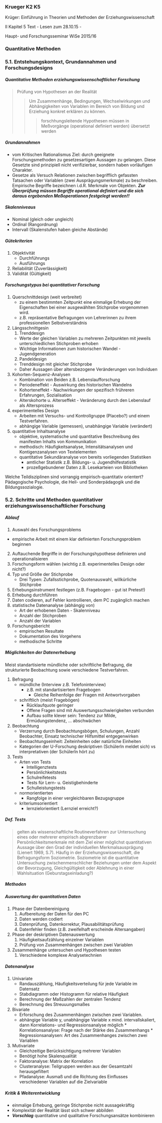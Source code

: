 ### Krueger K2 K5
Krüger: Einführung in Theorien und Methoden der Erziehungswissenschaft

II Kapitel 5 Text - Lesen zum 28.10.15 - 

Haupt- und Forschungsseminar WiSe 2015/16

### Quantitative Methoden

### 5.1. Entstehungskontext, Grundannahmen und Forschungsdesigns

##### Quantitative Methoden erziehungswissenschaftlicher Forschung
> Prüfung von Hypothesen an der Realität
>> Um Zusammenhänge, Bedingungen, Wechselwirkungen und Abhängigkeiten von Variablen im Bereich von Bildung und Erziehung konkret erklären zu können.
>>> forschhungsleitende Hypothesen müssen in Meßvorgänge (operational definiert werden) übersetzt werden

##### Grundannahmen
* vom Kritischen Rationalismus Ziel: durch geeignete Forschungsmethoden zu gesetzesartigen Aussagen zu gelangen.
Diese Gesetzte sind prinzipiell nicht verifizierbar, sondern haben vorläufigen Charakter.
* Gesetze als Versuch Relationen zwischen begrifflich gefassten Tatsachen oder Variablen (zwei Ausprägungsmerkmale) zu beschreiben.
Empirische Begriffe bezeichnen i.d.R. Merkmale von Objekten.
***Zur Überprüfung müssen Begriffe operational definiert und die sich daraus ergebenden Meßoperationen festgelegt werden!!***

##### Skalenniveaus
* Nominal (gleich oder ungleich)
* Ordinal (Rangordnung)
* Intervall (Skalenstufen haben gleiche Abstände)

##### Gütekriterien
1. Objektivität 
    * Durchführungs
    * Ausführungs
2. Reliabilität (Zuverlässigkeit)
3. Validität (Gültigkeit)

##### Forschungstypus bei quantitativer Forschung
1. Querschnittdesign (weit verbreitet)
    * zu einem bestimmten Zeitpunkt eine einmalige Erhebung der Eigenschaften bei einer ausgewählten Stichprobe vorgenommen wird.
    * z.B. repräsentative Befragungen von Lehrerinnen zu ihrem professionellen Selbstverständnis
2. Längsschnittgesin
    1. Trenddesign
      * Werte der gleichen Variablen zu mehreren Zeitpunkten mit jeweils unterschiedlichen Stichproben erhoben
      * Wichtige Informationen zum historischen Wandel - Jugendgeneration
     2. Pandeldesign
      * Trenddesign mit gleicher Stichprobe
      * Daher Aussagen über altersbezogene Veränderungen von Individuen
3. Kohorten-Sequenz-Analysen
    * Kombination von Beiden z.B. Lebenslaufforschung
    * Periodeneffekt - Auswirkung des historischen Wandelns
    * Kohorteneffekt - Nachwirkungen der spezifisch frühreren Erfahrungen, Sozialisation
    * Alterskohorte u. Alterseffekt - Veränderung durch den Lebenslauf als Altersprozess
4. experimentelles Design
    * Arbeiten mit Versuchs- und Kontrollgruppe (Placebo?) und einem Testverfahren.
    * abhängige Variable (gemessen), unabhängige Variable (verändert)
5. quantitative Inhaltsanalyse
    * objektive, systematische und quantitative Beschreibung des manifesten Inhalts von Kommunikation
    * methodisch: Häufigkeitsanalyse, Intensitätsanalysen und Kontigenzanalysen von Textelementen
    * quantitative Sekundäranalyse von bereits vorliegenden Statistiken
        * amtlicher Statistik z.B.  Bildungs- u. Jugendhilfestatistik
        * prozeßgebundener Daten z.B. Lesekarteien von Bibliotheken
  
Welche Teildisziplinen sind vorrangig empirisch-quantitativ orientert?
Pädagogische Psychologie, die Heil- und Sonderpädagogik und die Bildungssozialogie.



### 5.2. Schritte und Methoden quantitativer erziehungswissenschaftlicher Forschung
##### Ablauf

1. Auswahl des Forschungsproblems 
  * empirische Arbeit mit einem klar definierten Forschungsproblem beginnen
2. Auftauchende Begriffe in der Forschungshypothese definieren und operationalisieren
3. Forschungsform wählen (wichtig z.B. experimentelles Design oder nicht?)
4. Typ und Größe der Stichprobe 
    * Drei Typen: Zufallsstichprobe, Quotenauswahl, willkürliche Stichprobe
5. Erhebungsinstrument festlegen (z.B. Fragebogen - gut ist Pretest!)
6. Erhebung durchführen
7. Daten codieren, auf Fehler kontrollieren, dem PC zugänglich machen
8. statistische Datenanalyse (abhängig von)
    * Art der erhobenen Daten - Skalenniveau
    * Anzahl der Stichproben
    * Anzahl der Variablen
9. Forschungsbericht
    * empirischen Resultate
    * Dokumentation des Vorgehens
    * methodische Schritte

##### Möglichkeiten der Datenerhebung
Meist standartisierte mündliche oder schriftliche Befragung,
die strukturierte Beobachtung sowie verschiedene Testverfahren.

1. Befragung
    * mündliche (Interview z.B. Telefoninterview)
      * z.B. mit standartisiertem Fragebogen
        * Gleiche Reihenfolge der Fragen mit Antwortvorgaben
    * schriftlich (meist Fragebögen)
      * Rücklaufquote geringer
      * Offene Fragen sind mit Auswertungsschwierigkeiten verbunden
      * Aufbau sollte klever sein: Tendenz zur Milde, Ermüdungstendenz, ... abschwächen
2. Beobachtung
      * Verzerrung durch Beobachtungsbögen, Schulungen, Anzahl Beobachter, Einsatz technischer Hilfsmittel entgegenwirken
      * Beobachtungseinheit: Zeiteinheiten oder natürliche Einheiten
      * Kategorien der U-Forschung deskriptiven (SchülerIn meldet sich) vs interpretativen (der SchülerIn hört zu)
3. Tests
      * Arten von Tests
         * Intelligenztests
         * Persönlichkeitstests
         * Schulreifetests
         * Tests für Lern- u. Geistigbehinderte 
         * Schulleistungstests
      * normorientierten
         * Rangfolge in einer vergleichbaren Bezugsgruppe
      * kriteriumsorientiert
         * lernzielorientiert (Lernziel erreicht?)

##### Def. Tests
> gelten als wissenschaftliche Routineverfahren zur Untersuchung eines oder mehrerer empirisch abgrenzbarer
> Persönlichkeitsmerkmale mit dem Ziel einer möglichst quantitativen Aussage über den Grad der individuellen Merkmalsausprägung (Lienert 1969, S.7).
Häufig in der Erziehungswissenschaft, die Befragungsform Soziometrie.
Soziometrie ist die quantitative Untersuchung zwischenmenschlicher Beziehungen unter dem Aspekt der Bevorzugung,
Gleichgültigkeit oder Ablehnung in einer Wahlsituation (Geburstagseinladung?)

##### Methoden
##### Auswertung der quantitativen Daten
1. Phase der Datenbereinigung
      1. Aufbereitung der Daten für den PC
      2. Daten werden codiert
      3. Datenprüfung, Datenkorrektur, Plausabilitätsprüfung 
      4. Datenfehler finden (z.B. zweifelhaft erscheinde Altersangaben)
2. Phase der deskriptiven Datenauswertung
      1. Häufigkeitsaufzählung einzelner Variablen
      2. Prüfung von Zusammenhängen zwischen zwei Variablen
3. Zusammenhänge untersuchen und Hypothesen testen
      1. Verschiedene komplexe Analysetechnien

##### Datenanalyse 
1. Univariate
      * Randauszählung, Häufigkeitsverteilung für jede Variable im Datensatz
      * Stabdiagramm oder Histogramm für relative Häufigkeit
      * Berechnung der Maßzahlen der zentralen Tendenz
      * Berechnung des Streuuungsmaßes
2. Bivariate
      * Erforschung des Zusammenhängen zwischen zwei Variablen.
      * abhängige Variable y, unabhängige Variable x mind. intervallskaliert, dann Korrelations- und Regressionsanalyse möglich
       * Korrelationsanalyse: Frage nach der Stärke des Zusammenhangs
       * Regressionsanalysen: Art des Zusammenhanges zwischen zwei Variablen
3. Mutivariate 
      * Gleichzeitige Berücksichtigung mehrerer Variablen
      * Benötigt hohe Skalenqualität
      * Faktoranalyse: Matrix der Korrelation 
      * Clusteranalyse: Teilgruppen werden aus der Gesamtzahl herausgefiltert
      * Pfadanalyse: Ausmaß und die Richtung des Einflusses verschiedener Variablen auf die Zielvariable

##### Kritik & Weiterentwicklung
* einmalige Erhebung, geringe Stichprobe nicht aussagekräftig
* Komplexität der Realität lässt sich schwer abbilden
* ***Vorschlag*** quantitative und qualitative Forschungsansätze kombinieren
